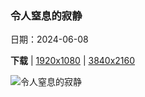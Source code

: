 ### 令人窒息的寂静

日期：2024-06-08

**下载**  |  [1920x1080](https://cn.bing.com/th?id=OHR.BardenasBiosphere_ZH-CN6198033700_1920x1080.jpg)  |  [3840x2160](https://cn.bing.com/th?id=OHR.BardenasBiosphere_ZH-CN6198033700_UHD.jpg)

![令人窒息的寂静](https://cn.bing.com/th?id=OHR.BardenasBiosphere_ZH-CN6198033700_1920x1080.jpg "巴尔德纳斯雷亚尔斯自然公园，巴德纳斯，纳瓦拉，西班牙 (© Aliaume Chapelle/Tandem Stills + Motion)")


